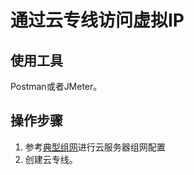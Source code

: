 # 通过云专线访问虚拟IP<a name="ZH-CN_TOPIC_0201534197"></a>

## 使用工具<a name="section84221635191520"></a>

Postman或者JMeter。

## 操作步骤<a name="section14439239153017"></a>

1.  参考[典型组网](虚拟IP简介.md#zh-cn_topic_0095139658_section4160174715811)进行云服务器组网配置
2.  创建云专线。

